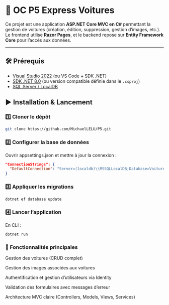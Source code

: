 # 🚗 OC P5 Express Voitures

Ce projet est une application **ASP.NET Core MVC en C#** permettant la gestion de voitures (création, édition, suppression, gestion d’images, etc.).  
Le frontend utilise **Razor Pages**, et le backend repose sur **Entity Framework Core** pour l’accès aux données.

---

## 🛠️ Prérequis

- [Visual Studio 2022](https://visualstudio.microsoft.com/) (ou VS Code + SDK .NET)
- [SDK .NET 8.0](https://dotnet.microsoft.com/download) (ou version compatible définie dans le `.csproj`)
- [SQL Server / LocalDB](https://learn.microsoft.com/sql/sql-server)



## ▶️ Installation & Lancement

### 1️⃣ Cloner le dépôt
```bash
git clone https://github.com/MichaelLELU/P5.git
```

### 2️⃣ Configurer la base de données

Ouvrir appsettings.json et mettre à jour la connexion :

```json
"ConnectionStrings": {
  "DefaultConnection": "Server=(localdb)\\MSSQLLocalDB;Database=VoituresDB;Trusted_Connection=True;MultipleActiveResultSets=true"
}
```

### 3️⃣ Appliquer les migrations

```bash
dotnet ef database update
```

### 4️⃣ Lancer l’application

En CLI :
```bash
dotnet run
```


### 📌 Fonctionnalités principales

 Gestion des voitures (CRUD complet)

 Gestion des images associées aux voitures

 Authentification et gestion d’utilisateurs via Identity

 Validation des formulaires avec messages d’erreur

 Architecture MVC claire (Controllers, Models, Views, Services)
